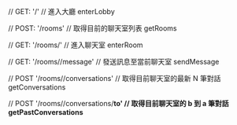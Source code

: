 
// GET: '/'
// 進入大廳
enterLobby

// POST: '/rooms'
// 取得目前的聊天室列表
getRooms

// GET: '/rooms/<id>'
// 進入聊天室
enterRoom

// GET: '/rooms/<id>/message'
// 發送訊息至當前聊天室
sendMessage

// POST '/rooms/<id>/conversations'
// 取得目前聊天室的最新 N 筆對話
getConversations

// POST '/rooms/<id>/conversations/<b>to<a>'
// 取得目前聊天室的 b 到 a 筆對話
getPastConversations
